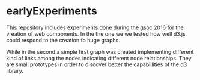 # earlyExperiments
This repository includes experiments done during the gsoc 2016 for the vreation of web components. In the the one we we tested how well d3.js could respond to the creation fo huge graphs.

While in the second a simple first graph was created implementing different kind of links among the nodes indicating different node relationships. They are small prototypes in order to discover better the capabillities of the d3 library.
